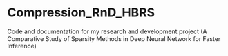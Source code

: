# Compression_RnD_HBRS
Code and documentation for my research and development project (A Comparative Study of Sparsity Methods in Deep Neural Network for Faster Inference)

